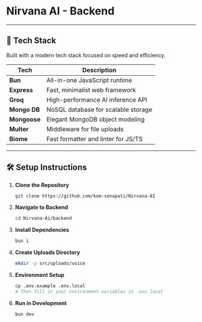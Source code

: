 # Nirvana AI - Backend

---

## 🚀 Tech Stack

Built with a modern tech stack focused on speed and efficiency.

| Tech       | Description                             |
|------------|-----------------------------------------|
| **Bun**    | All-in-one JavaScript runtime           |
| **Express**| Fast, minimalist web framework          |
| **Groq**   | High-performance AI inference API       |
| **Mongo DB**| NoSQL database for scalable storage    |
| **Mongoose**| Elegant MongoDB object modeling        |
| **Multer** | Middleware for file uploads             |
| **Biome**  | Fast formatter and linter for JS/TS     |

---

## 🛠️ Setup Instructions

1. **Clone the Repository**
   ```bash
   git clone https://github.com/kom-senapati/Nirvana-AI
   ```

2. **Navigate to Backend**
   ```bash
   cd Nirvana-Ai/backend
   ```

3. **Install Dependencies**
   ```bash
   bun i
   ```

4. **Create Uploads Directory**
   ```bash
   mkdir -p src/uploads/voice
   ```

5. **Environment Setup**
   ```bash
   cp .env.example .env.local
   # Then fill in your environment variables in .env.local
   ```

6. **Run in Development**
   ```bash
   bun dev
   ```

